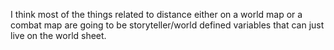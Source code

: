 I think most of the things related to distance either on a world map or a combat map are going to be storyteller/world defined variables that can just live on the world sheet.